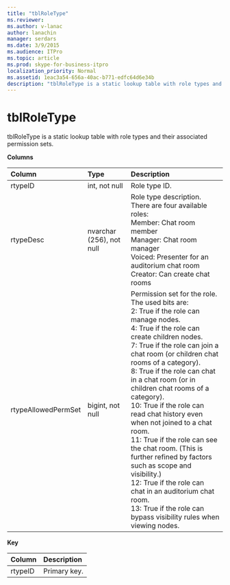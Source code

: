 ```yaml
---
title: "tblRoleType"
ms.reviewer: 
ms.author: v-lanac
author: lanachin
manager: serdars
ms.date: 3/9/2015
ms.audience: ITPro
ms.topic: article
ms.prod: skype-for-business-itpro
localization_priority: Normal
ms.assetid: 1eac3a54-656a-40ac-b771-edfc64d6e34b
description: "tblRoleType is a static lookup table with role types and their associated permission sets."
---
```


# tblRoleType
 
tblRoleType is a static lookup table with role types and their associated permission sets.
  
**Columns**

|**Column**|**Type**|**Description**|
|:-----|:-----|:-----|
|rtypeID  <br/> |int, not null  <br/> |Role type ID.  <br/> |
|rtypeDesc  <br/> |nvarchar (256), not null  <br/> | Role type description. There are four available roles: <br/>  Member: Chat room member <br/>  Manager: Chat room manager <br/>  Voiced: Presenter for an auditorium chat room <br/>  Creator: Can create chat rooms <br/> |
|rtypeAllowedPermSet  <br/> |bigint, not null  <br/> | Permission set for the role. The used bits are: <br/>  2: True if the role can manage nodes. <br/>  4: True if the role can create children nodes. <br/>  7: True if the role can join a chat room (or children chat rooms of a category). <br/>  8: True if the role can chat in a chat room (or in children chat rooms of a category). <br/>  10: True if the role can read chat history even when not joined to a chat room. <br/>  11: True if the role can see the chat room. (This is further refined by factors such as scope and visibility.) <br/>  12: True if the role can chat in an auditorium chat room. <br/>  13: True if the role can bypass visibility rules when viewing nodes. <br/> |
   
**Key**

|**Column**|**Description**|
|:-----|:-----|
|rtypeID  <br/> |Primary key.  <br/> |
   

